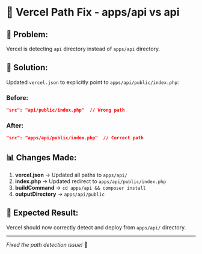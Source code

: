 # 🔧 Vercel Path Fix - apps/api vs api

## 🚨 **Problem:**

Vercel is detecting `api` directory instead of `apps/api` directory.

## 🔧 **Solution:**

Updated `vercel.json` to explicitly point to `apps/api/public/index.php`:

### **Before:**

```json
"src": "api/public/index.php"  // Wrong path
```

### **After:**

```json
"src": "apps/api/public/index.php"  // Correct path
```

## 📊 **Changes Made:**

1. **vercel.json** → Updated all paths to `apps/api/`
2. **index.php** → Updated redirect to `apps/api/public/index.php`
3. **buildCommand** → `cd apps/api && composer install`
4. **outputDirectory** → `apps/api/public`

## 🚀 **Expected Result:**

Vercel should now correctly detect and deploy from `apps/api/` directory.

---

_Fixed the path detection issue!_ 🚀
